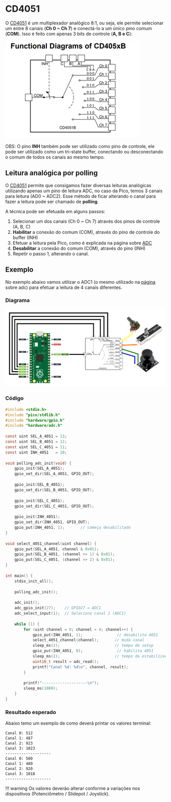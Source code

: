 # CD4051

O [CD4051](chrome-extension://efaidnbmnnnibpcajpcglclefindmkaj/https://www.ti.com/lit/ds/symlink/cd4051b.pdf) é um multiplexador analógico 8:1, ou seja, ele permite selecionar um entre 8 canais (**Ch 0 ~ Ch 7**) e conectá-lo a um único pino comum (**COM**). Isso é feito com apenas 3 bits de controle (**A, B e C**):

![](imgs/cd4051/CD4051_FunctionalDiagram.png)

OBS: O pino **INH** também pode ser utilizado como pino de controle, ele pode ser utilizado como um tri-state buffer, conectando ou desconectando o comum de todos os canais ao mesmo tempo.


## Leitura analógica por polling

O [CD4051](https://www.ti.com/lit/ds/symlink/cd4051b.pdf) permite que consigamos fazer diversas leituras analógicas utilizando apenas um pino de leitura ADC, no caso da Pico, temos 3 canais para leitura (AD0 ~ ADC2). Esse método de ficar alterando o canal para fazer a leitura pode ser chamado de __polling__.

A técnica pode ser efetuada em alguns passos:

1. Selecionar um dos canais (Ch 0 ~ Ch 7) através dos pinos de controle (A, B, C)
2. **Habilitar** a conexão do comum (COM), através do pino de controle do buffer (INH)
3. Efetuar a leitura pela Pico, como é explicada na página sobre [ADC](https://insper-embarcados.github.io/site/rp2040/rp2040-adc/)
4. **Desabilitar** a conexão do comum (COM), através do pino (INH)
5. Repetir o passo 1, alterando o canal.

## Exemplo

No exemplo abaixo vamos utilizar o ADC1 (o mesmo utilizado na [página](https://insper-embarcados.github.io/site/rp2040/rp2040-adc/) sobre adc) para efetuar a leitura de 4 canais diferentes.

### Diagrama

![](imgs/cd4051/CD4501_PICO.svg)

### Código

```c
#include <stdio.h>
#include "pico/stdlib.h"
#include "hardware/gpio.h"
#include "hardware/adc.h"

const uint SEL_A_4051 = 13;
const uint SEL_B_4051 = 12;
const uint SEL_C_4051 = 11;
const uint INH_4051   = 10;

void polling_adc_init(void) {
    gpio_init(SEL_A_4051);
    gpio_set_dir(SEL_A_4051, GPIO_OUT);

    gpio_init(SEL_B_4051);
    gpio_set_dir(SEL_B_4051, GPIO_OUT);

    gpio_init(SEL_C_4051); 
    gpio_set_dir(SEL_C_4051, GPIO_OUT);

    gpio_init(INH_4051);         
    gpio_set_dir(INH_4051, GPIO_OUT);
    gpio_put(INH_4051, 1);       // começa desabilitado
}

void select_4051_channel(uint channel) {
    gpio_put(SEL_A_4051, channel & 0x01);
    gpio_put(SEL_B_4051, (channel >> 1) & 0x01);
    gpio_put(SEL_C_4051, (channel >> 2) & 0x01);
}

int main() {
    stdio_init_all();

    polling_adc_init();

    adc_init();
    adc_gpio_init(27);    // GPIO27 = ADC1
    adc_select_input(1);  // Seleciona canal 1 (ADC1)

    while (1) {
        for (uint channel = 0; channel < 4; channel++) {
            gpio_put(INH_4051, 1);               // desabilita 4051
            select_4051_channel(channel);       // muda canal
            sleep_ms(2);                        // tempo de setup
            gpio_put(INH_4051, 0);               // habilita 4051
            sleep_ms(2);                        // tempo de estabilização
            uint16_t result = adc_read();
            printf("Canal %d: %d\n", channel, result);
        }

        printf("--------------------\n");
        sleep_ms(1000);
    }
}
```

### Resultado esperado

Abaixo temo um exemplo de como deverá printar os valores terminal:


```
Canal 0: 512
Canal 1: 487
Canal 2: 923
Canal 3: 1023
--------------------
Canal 0: 500
Canal 1: 480
Canal 2: 920
Canal 3: 1018
--------------------
```

!!! warning
	Os valores deverão alterar conforme a variações nos dispositivos (Potenciômetro / Slidepot / Joystick).
